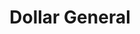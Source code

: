 ---
title: "Dollar General"
url: /boiling-springs/dollar-general-boiling-springs-road/
shop: Kramladen
---